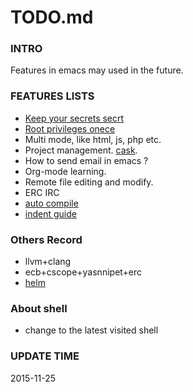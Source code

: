 TODO.md
==========

### INTRO
Features in emacs may used in the future.

### FEATURES LISTS
* [Keep your secrets secrt](emacs-fu.blogspot.com/2011/02/keeping-your-secrets-secret.html)
* [Root privileges onece](emacs-fu.blogspot.com/.../editing-with-root-privileges-once-more.html)
* Multi mode, like html, js, php etc.
* Project management. [cask](http://cask.github.io/api.html).
* How to send email in emacs ?
* Org-mode learning.
* Remote file editing and modify.
* ERC IRC
* [auto compile](http://www.emacswiki.org/emacs/AutoRecompile)
* [indent guide](https://github.com/antonj/Highlight-Indentation-for-Emacs/)

### Others Record
* llvm+clang
* ecb+cscope+yasnnipet+erc
* [helm](http://www.emacswiki.org/emacs/Helm "wiki helm")

### About shell
* change to the latest visited shell

### UPDATE TIME
2015-11-25
